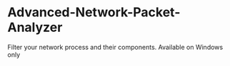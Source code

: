 # Advanced-Network-Packet-Analyzer

Filter your network process and their components. Available on Windows only
